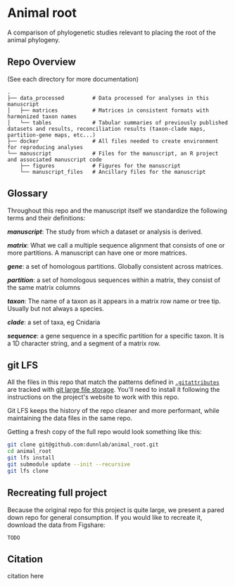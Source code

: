 # Animal root

A comparison of phylogenetic studies relevant to placing the root of the animal phylogeny.

## Repo Overview

(See each directory for more documentation)

```
.
├── data_processed         # Data processed for analyses in this manuscript
│   ├── matrices           # Matrices in consistent formats with harmonized taxon names
│   └── tables             # Tabular summaries of previously published datasets and results, reconciliation results (taxon-clade maps, partition-gene maps, etc...)
├── docker                 # All files needed to create environment for reproducing analyses
└── manuscript             # Files for the manuscript, an R project and associated manuscript code
    ├── figures            # Figures for the manuscript
    └── manuscript_files   # Ancillary files for the manuscript
```


## Glossary

Throughout this repo and the manuscript itself we standardize the following terms and their definitions:

**_manuscript_**: The study from which a dataset or analysis is derived.

**_matrix_**: What we call a multiple sequence alignment that consists of one or more partitions. A manuscript can have one or more matrices.

**_gene_**: a set of homologous partitions. Globally consistent across matrices.

**_partition_**: a set of homologous sequences within a matrix, they consist of the same matrix columns

**_taxon_**: The name of a taxon as it appears in a matrix row name or tree tip. Usually but not always a species.

**_clade_**: a set of taxa, eg Cnidaria

**_sequence_**: a gene sequence in a specific partition for a specific taxon. It is a 1D character string, and a segment 
of a matrix row.

## git LFS

All the files in this repo that match the patterns defined in [`.gitattributes`](.gitattributes) are tracked with [git large file storage](https://git-lfs.github.com/). You'll need to install it following the instructions on the project's website to work with this repo. 

Git LFS keeps the history of the repo cleaner and more performant, while maintaining the data files in the same repo.

Getting a fresh copy of the full repo would look something like this:

``` bash
git clone git@github.com:dunnlab/animal_root.git
cd animal_root
git lfs install
git submodule update --init --recursive
git lfs clone
```

## Recreating full project

Because the original repo for this project is quite large, we present a pared down repo for general consumption. If you would like to recreate it, download the data from Figshare:

```
TODO
```

## Citation

citation here
